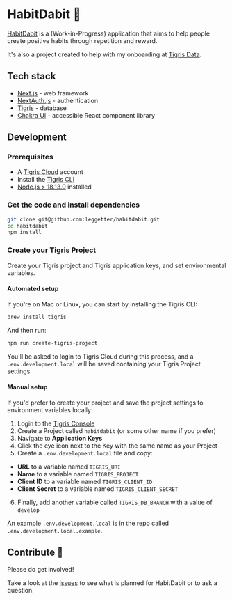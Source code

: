 # HabitDabit 🧘

[Habit](https://en.wiktionary.org/wiki/habit)[Dabit](https://en.wiktionary.org/wiki/dabit) is a (Work-in-Progress) application that aims to help people create positive habits through repetition and reward.

It's also a project created to help with my onboarding at [Tigris Data](https://www.tigrisdata.com).

## Tech stack

- [Next.js](https://nextjs.org/) - web framework
- [NextAuth.js](https://next-auth.js.org/) - authentication
- [Tigris](https://www.tigrisdata.com) - database
- [Chakra UI](https://chakra-ui.com/) - accessible React component library

## Development

### Prerequisites

* A [Tigris Cloud](https://www.tigrisdata.com) account
* Install the [Tigris CLI](https://www.tigrisdata.com/docs/sdkstools/cli/installation/)
* [Node.js > 18.13.0](https://nodejs.org/en/download/) installed

### Get the code and install dependencies

```bash
git clone git@github.com:leggetter/habitdabit.git
cd habitdabit
npm install
```

### Create your Tigris Project

Create your Tigris project and Tigris application keys, and set environmental variables.

#### Automated setup

If you're on Mac or Linux, you can start by installing the Tigris CLI:

```bash
brew install tigris
```

And then run:

```bash
npm run create-tigris-project
```

You'll be asked to login to Tigris Cloud during this process, and a `.env.development.local`
will be saved containing your Tigris Project settings.

#### Manual setup

If you'd prefer to create your project and save the project settings to environment variables locally:

1. Login to the [Tigris Console](https://console.preview.tigrisdata.cloud/)
2. Create a Project called `habitdabit` (or some other name if you prefer)
3. Navigate to **Application Keys**
4. Click the eye icon next to the Key with the same name as your Project
5. Create a `.env.development.local` file and copy:
  - **URL** to a variable named `TIGRIS_URI`
  - **Name** to a variable named `TIGRIS_PROJECT`
  - **Client ID** to a variable named `TIGRIS_CLIENT_ID`
  - **Client Secret** to a variable named `TIGRIS_CLIENT_SECRET`
6. Finally, add another variable called `TIGRIS_DB_BRANCH` with a value of `develop`

An example `.env.development.local` is in the repo called `.env.development.local.example`.

## Contribute 🙌

Please do get involved!

Take a look at the [issues](/issues) to see what is planned for HabitDabit or to ask a question.